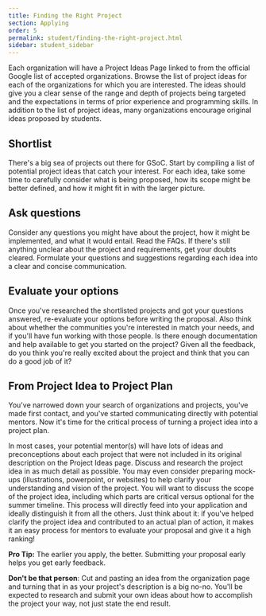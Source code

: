 ```yaml
---
title: Finding the Right Project
section: Applying
order: 5
permalink: student/finding-the-right-project.html
sidebar: student_sidebar
---
```


Each organization will have a Project Ideas Page linked to from the official Google list of accepted organizations. Browse the list of project ideas for each of the organizations for which you are interested. The ideas should give you a clear sense of the range and depth of projects being targeted and the expectations in terms of prior experience and programming skills. In addition to the list of project ideas, many organizations encourage original ideas proposed by students.


## Shortlist

There's a big sea of projects out there for GSoC. Start by compiling a list of potential project ideas that catch your interest. For each idea, take some time to carefully consider what is being proposed, how its scope might be better defined, and how it might fit in with the larger picture.


## Ask questions

Consider any questions you might have about the project, how it might be implemented, and what it would entail. Read the FAQs. If there's still anything unclear about the project and requirements, get your doubts cleared. Formulate your questions and suggestions regarding each idea into a clear and concise communication.


## Evaluate your options

Once you've researched the shortlisted projects and got your questions answered, re-evaluate your options before writing the proposal. Also think about whether the communities you're interested in match your needs, and if you'll have fun working with those people. Is there enough documentation and help available to get you started on the project? Given all the feedback, do you think you're really excited about the project and think that you can do a good job of it?


## From Project Idea to Project Plan

You've narrowed down your search of organizations and projects, you've made first contact, and you've started communicating directly with potential mentors. Now it's time for the critical process of turning a project idea into a project plan.

In most cases, your potential mentor(s) will have lots of ideas and preconceptions about each project that were not included in its original description on the Project Ideas page. Discuss and research the project idea in as much detail as possible. You may even consider preparing mock-ups (illustrations, powerpoint, or websites) to help clarify your understanding and vision of the project. You will want to discuss the scope of the project idea, including which parts are critical versus optional for the summer timeline. This process will directly feed into your application and ideally distinguish it from all the others. Just think about it: if you've helped clarify the project idea and contributed to an actual plan of action, it makes it an easy process for mentors to evaluate your proposal and give it a high ranking!

**Pro Tip:** The earlier you apply, the better. Submitting your proposal early helps you get early feedback.

**Don't be that person**: Cut and pasting an idea from the organization page and turning that in as your project's description is a big no-no. You'll be expected to research and submit your own ideas about how to accomplish the project your way, not just state the end result.


